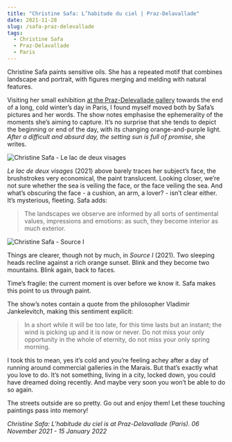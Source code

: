 ```yaml
---
title: "Christine Safa: L’habitude du ciel | Praz-Delavallade"
date: 2021-11-28
slug: /safa-praz-delevallade
tags:
  - Christine Safa
  - Praz-Delavallade
  - Paris
---
```


Christine Safa paints sensitive oils. She has a repeated motif that combines landscape and portrait, with figures merging and melding with natural features.

Visiting her small exhibition [at the Praz-Delevallade gallery](https://www.praz-delavallade.com/exhibition/christine-safa-2021) towards the end of a long, cold winter’s day in Paris, I found myself moved both by Safa’s pictures and her words. The show notes emphasise the ephemerality of the moments she’s aiming to capture. It’s no surprise that she tends to depict the beginning or end of the day, with its changing orange-and-purple light. *After a difficult and absurd day, the setting sun is full of promise*, she writes.

![Christine Safa - Le lac de deux visages](/safa-praz-delevallade-1.jpeg)

*Le lac de deux visages* (2021) above barely traces her subject’s face, the brushstrokes very economical, the paint translucent. Looking closer, we’re not sure whether the sea is veiling the face, or the face veiling the sea. And what’s obscuring the face - a cushion, an arm, a lover? - isn’t clear either. It’s mysterious, fleeting. Safa adds:

> The landscapes we observe are informed by all sorts of sentimental values, impressions and emotions: as such, they become interior as much exterior.  

![Christine Safa - Source I](/safa-praz-delevallade-2.jpeg)

Things are clearer, though not by much, in *Source I* (2021). Two sleeping heads recline against a rich orange sunset. Blink and they become two mountains. Blink again, back to faces.

Time’s fragile: the current moment is over before we know it. Safa makes this point to us through paint.

The show’s notes contain a quote from the philosopher Vladimir Jankelevitch, making this sentiment explicit:

> In a short while it will be too late, for this time lasts but an instant; the wind is picking up and it is now or never. Do not miss your only opportunity in the whole of eternity, do not miss your only spring morning.  

I took this to mean, yes it’s cold and you’re feeling achey after a day of running around commercial galleries in the Marais. But that’s exactly what you love to do. It’s not something, living in a city, locked down, you could have dreamed doing recently. And maybe very soon you won’t be able to do so again.

The streets outside are so pretty. Go out and enjoy them! Let these touching paintings pass into memory!

*Christine Safa: L’habitude du ciel is at Praz-Delavallade (Paris). 06 November 2021 - 15 January 2022*
